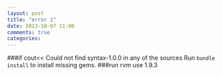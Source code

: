 ```yaml
---
layout: post
title: "error 1"
date: 2013-10-07 11:00
comments: true
categories: 
---
```


###if cout<<
	Could not find syntax-1.0.0 in any of the sources
	Run `bundle install` to install missing gems.
###run
	rvm use 1.9.3



